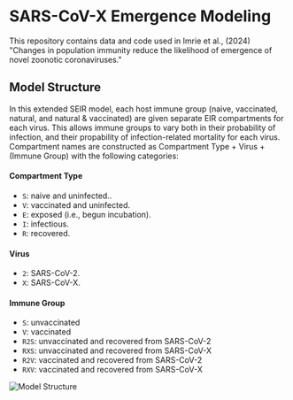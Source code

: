 # SARS-CoV-X Emergence Modeling
This repository contains data and code used in Imrie et al., (2024) "Changes in population immunity reduce the likelihood of emergence of novel zoonotic coronaviruses."

## Model Structure
In this extended SEIR model, each host immune group (naive, vaccinated, natural, and natural & vaccinated) are given separate EIR compartments for each virus. This allows immune groups to vary both in their probability of infection, and their propability of infection-related mortality for each virus.<br>
Compartment names are constructed as Compartment Type + Virus + (Immune Group) with the following categories:
#### Compartment Type
- `S`: naive and uninfected..
- `V`: vaccinated and uninfected.
- `E`: exposed (i.e., begun incubation).
- `I`: infectious.
- `R`: recovered.
#### Virus
- `2`: SARS-CoV-2.
- `X`: SARS-CoV-X.
#### Immune Group
- `S`: unvaccinated
- `V`: vaccinated
- `R2S`: unvaccinated and recovered from SARS-CoV-2
- `RXS`: unvaccinated and recovered from SARS-CoV-X
- `R2V`: vaccinated and recovered from SARS-CoV-2
- `RXV`: vaccinated and recovered from SARS-CoV-X

<img src="https://github.com/ryanmimrie/Publications-2024-SARSX-Emergence-Modeling/blob/main/img/Model%20Structure.png" alt="Model Structure" style="display: block; margin: auto;">
